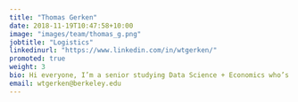 ```yaml
---
title: "Thomas Gerken"
date: 2018-11-19T10:47:58+10:00
image: "images/team/thomas_g.png"
jobtitle: "Logistics"
linkedinurl: "https://www.linkedin.com/in/wtgerken/"
promoted: true
weight: 3
bio: Hi everyone, I’m a senior studying Data Science + Economics who’s a fan of watching comedians and listening to podcasts
email: wtgerken@berkeley.edu
---
```

